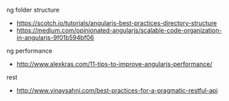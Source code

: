 ng folder structure
* https://scotch.io/tutorials/angularjs-best-practices-directory-structure
* https://medium.com/opinionated-angularjs/scalable-code-organization-in-angularjs-9f01b594bf06

ng performance
* http://www.alexkras.com/11-tips-to-improve-angularjs-performance/

rest
*  http://www.vinaysahni.com/best-practices-for-a-pragmatic-restful-api

